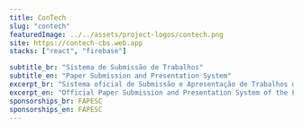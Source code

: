 ```yaml
---
title: ConTech
slug: "contech"
featuredImage: ../../assets/project-logos/contech.png
site: https://contech-cbs.web.app 
stacks: ["react", "firebase"]

subtitle_br: "Sistema de Submissão de Trabalhos"
subtitle_en: "Paper Submission and Presentation System"
excerpt_br: "Sistema oficial de Submissão e Apresentação de Trabalhos da Primeira Mostra Científica e Tecnológica da UFSC Curitibanos"
excerpt_en: "Official Paper Submission and Presentation System of the First Scientific and Technological Exhibition of UFSC Curitibanos"
sponsorships_br: FAPESC
sponsorships_en: FAPESC
---
```

